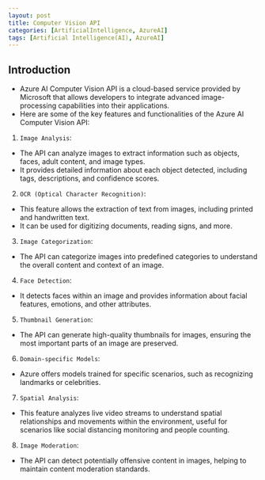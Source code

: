 ```yaml
---
layout: post
title: Computer Vision API
categories: [ArtificialIntelligence, AzureAI]
tags: [Artificial Intelligence(AI), AzureAI]
---
```


## Introduction 
- Azure AI Computer Vision API is a cloud-based service provided by Microsoft that allows developers to integrate advanced image-processing capabilities into their applications. 
- Here are some of the key features and functionalities of the Azure AI Computer Vision API:

1. `Image Analysis`: 
- The API can analyze images to extract information such as objects, faces, adult content, and image types. 
- It provides detailed information about each object detected, including tags, descriptions, and confidence scores.

2. `OCR (Optical Character Recognition)`: 
- This feature allows the extraction of text from images, including printed and handwritten text. 
- It can be used for digitizing documents, reading signs, and more.

3. `Image Categorization`: 
- The API can categorize images into predefined categories to understand the overall content and context of an image.

4. `Face Detection`: 
- It detects faces within an image and provides information about facial features, emotions, and other attributes.

5. `Thumbnail Generation`: 
- The API can generate high-quality thumbnails for images, ensuring the most important parts of an image are preserved.

6. `Domain-specific Models`: 
- Azure offers models trained for specific scenarios, such as recognizing landmarks or celebrities.

7. `Spatial Analysis`: 
- This feature analyzes live video streams to understand spatial relationships and movements within the environment, useful for scenarios like social distancing monitoring and people counting.

8. `Image Moderation`: 
- The API can detect potentially offensive content in images, helping to maintain content moderation standards.

